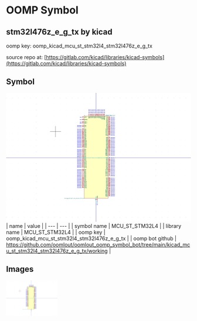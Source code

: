 # OOMP Symbol  
## stm32l476z_e_g_tx  by kicad  
  
oomp key: oomp_kicad_mcu_st_stm32l4_stm32l476z_e_g_tx  
  
source repo at: [https://gitlab.com/kicad/libraries/kicad-symbols](https://gitlab.com/kicad/libraries/kicad-symbols)  
## Symbol  
  
[![working.png](working_600.png)](working.png)  
| name | value | 
| --- | --- | 
| symbol name | MCU_ST_STM32L4 | 
| library name | MCU_ST_STM32L4 | 
| oomp key | oomp_kicad_mcu_st_stm32l4_stm32l476z_e_g_tx | 
| oomp bot github | https://github.com/oomlout/oomlout_oomp_symbol_bot/tree/main/kicad_mcu_st_stm32l4_stm32l476z_e_g_tx/working | 
## Images  
  
[![working.png](working_140.png)](working.png)  
